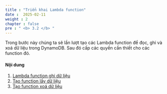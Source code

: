 ```yaml
---
title : "Triển khai Lambda function"
date :  2025-02-11
weight : 2
chapter : false
pre : " <b> 3.2 </b> "
---
```

Trong bước này chúng ta sẽ lần lượt tạo các Lambda function để đọc, ghi và xoá dữ liệu trong DynamoDB. Sau đó cấp các quyền cần thiết cho các function đó.

#### Nội dung

1. [Lambda function ghi dữ liệu](3-2-1-write-data-function/)
2. [Tạo function lấy dữ liệu](3-2-2-list-data-function/)
3. [Tạo function xoá dữ liệu](3-2-3-delete-data-function/)
